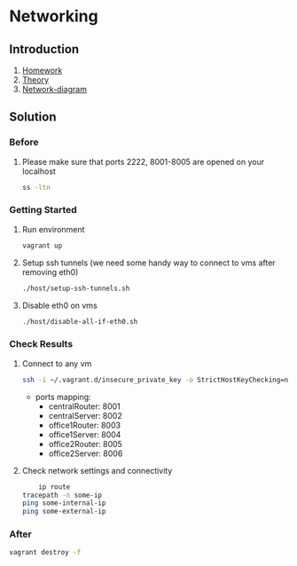 # Networking

## Introduction
1. [Homework](homework.md)
1. [Theory](theory.md)
1. [Network-diagram](network-diagram.png)

## Solution

### Before
1. Please make sure that ports 2222, 8001-8005 are opened on your localhost
    ```bash
    ss -ltn
    ```

### Getting Started
1. Run environment
    ```bash
    vagrant up
    ```

1. Setup ssh tunnels (we need some handy way to connect to vms after removing eth0)
    ```bash
    ./host/setup-ssh-tunnels.sh
    ```

1. Disable eth0 on vms
    ```bash
    ./host/disable-all-if-eth0.sh
    ```

### Check Results
1. Connect to any vm
    ```bash
    ssh -i ~/.vagrant.d/insecure_private_key -o StrictHostKeyChecking=no -o UserKnownHostsFile=/dev/null vagrant@127.0.0.1 -p port
    ```

    * ports mapping:
        * centralRouter: 8001
        * centralServer: 8002
        * office1Router: 8003
        * office1Server: 8004
        * office2Router: 8005
        * office2Server: 8006

1. Check network settings and connectivity
    ```bash
        ip route
    tracepath -n some-ip
    ping some-internal-ip
    ping some-external-ip
    ```

### After
```bash
vagrant destroy -f
```
